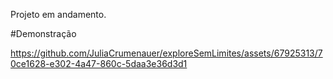 Projeto em andamento.

#Demonstração

https://github.com/JuliaCrumenauer/exploreSemLimites/assets/67925313/70ce1628-e302-4a47-860c-5daa3e36d3d1

